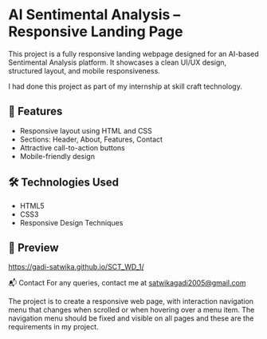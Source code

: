 # AI Sentimental Analysis – Responsive Landing Page

This project is a fully responsive landing webpage designed for an AI-based Sentimental Analysis platform. It showcases a clean UI/UX design, structured layout, and mobile responsiveness.

I had done this project as part of my internship at skill craft technology.

## 🌟 Features

- Responsive layout using HTML and CSS
- Sections: Header, About, Features, Contact
- Attractive call-to-action buttons
- Mobile-friendly design

## 🛠️ Technologies Used

- HTML5
- CSS3
- Responsive Design Techniques

## 📸 Preview
  https://gadi-satwika.github.io/SCT_WD_1/

  📬 Contact
For any queries, contact me at satwikagadi2005@gmail.com

The project is to create a responsive web page, with interaction navigation menu that changes when scrolled or when hovering over a menu item.
The navigation menu should be fixed and visible on all pages and these are the requirements in my project.

